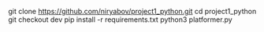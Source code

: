 git clone https://github.com/niryabov/project1_python.git
cd project1_python
git checkout dev
pip install -r requirements.txt
python3 platformer.py
